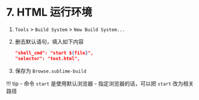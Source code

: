 # 7. HTML 运行环境

1. `Tools` > `Build System` > `New Build System...`
2. 删去默认语句，填入如下内容

    ```json
    "shell_cmd": "start ${file}",
    "selector": "text.html",
    ```

3. 保存为 `Browse.sublime-build`

!!! tip
    - 命令 `start` 是使用默认浏览器
    - 指定浏览器的话，可以把 `start` 改为相关路径

